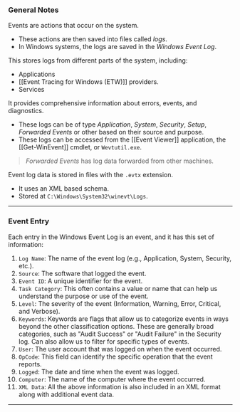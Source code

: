 ### General Notes

Events are actions that occur on the system.
- These actions are then saved into files called *logs*.
- In Windows systems, the logs are saved in the _Windows Event Log_.

This stores logs from different parts of the system, including:
- Applications
- [[Event Tracing for Windows (ETW)]] providers.
- Services

It provides comprehensive information about errors, events, and diagnostics.
- These logs can be of type _Application_, _System_, _Security_, _Setup_, _Forwarded Events_ or other based on their source and purpose.
- These logs can be accessed from the [[Event Viewer]] application, the [[Get-WinEvent]] cmdlet, or `Wevtutil.exe`.

> *Forwarded Events* has log data forwarded from other machines.

Event log data is stored in files with the `.evtx` extension.
- It uses an XML based schema.
- Stored at `C:\Windows\System32\winevt\Logs`.

---
### Event Entry

Each entry in the Windows Event Log is an event, and it has this set of information:
1. `Log Name`: The name of the event log (e.g., Application, System, Security, etc.).
2. `Source`: The software that logged the event.
3. `Event ID`: A unique identifier for the event.
4. `Task Category`: This often contains a value or name that can help us understand the purpose or use of the event.
5. `Level`: The severity of the event (Information, Warning, Error, Critical, and Verbose).
6. `Keywords`: Keywords are flags that allow us to categorize events in ways beyond the other classification options. These are generally broad categories, such as "Audit Success" or "Audit Failure" in the Security log. Can also allow us to filter for specific types of events.
7. `User`: The user account that was logged on when the event occurred.
8. `OpCode`: This field can identify the specific operation that the event reports.
9. `Logged`: The date and time when the event was logged.
10. `Computer`: The name of the computer where the event occurred.
11. `XML Data`: All the above information is also included in an XML format along with additional event data.

---
